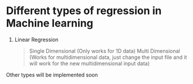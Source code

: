 # Different types of regression in Machine learning

1. Linear Regression
	> Single Dimensional (Only works for 1D data)
	> Multi Dimensional (Works for multidimensional data, just change the input file and it will work for the new multidimensional input data)

Other types will be implemented soon
